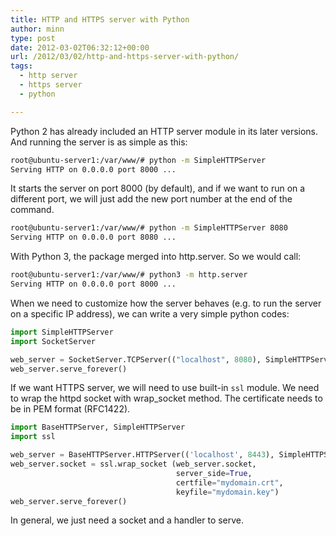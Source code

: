 ```yaml
---
title: HTTP and HTTPS server with Python
author: minn
type: post
date: 2012-03-02T06:32:12+00:00
url: /2012/03/02/http-and-https-server-with-python/
tags:
  - http server
  - https server
  - python

---
```

Python 2 has already included an HTTP server module in its later versions. And running the server is as simple as this:

```bash
root@ubuntu-server1:/var/www/# python -m SimpleHTTPServer
Serving HTTP on 0.0.0.0 port 8000 ...
```

It starts the server on port 8000 (by default), and if we want to run on a different port, we will just add the new port number at the end of the command.

```bash
root@ubuntu-server1:/var/www/# python -m SimpleHTTPServer 8080
Serving HTTP on 0.0.0.0 port 8080 ...
```

With Python 3, the package merged into http.server. So we would call:

```bash
root@ubuntu-server1:/var/www/# python3 -m http.server
Serving HTTP on 0.0.0.0 port 8000 ...
```

When we need to customize how the server behaves (e.g. to run the server on a specific IP address), we can write a very simple python codes:

```python
import SimpleHTTPServer
import SocketServer

web_server = SocketServer.TCPServer(("localhost", 8080), SimpleHTTPServer.SimpleHTTPRequestHandler)
web_server.serve_forever()
```

If we want HTTPS server, we will need to use built-in `ssl` module. We need to wrap the httpd socket with wrap_socket method. The certificate needs to be in PEM format (RFC1422). 


```python
import BaseHTTPServer, SimpleHTTPServer
import ssl

web_server = BaseHTTPServer.HTTPServer(('localhost', 8443), SimpleHTTPServer.SimpleHTTPRequestHandler)
web_server.socket = ssl.wrap_socket (web_server.socket, 
                                     server_side=True,
                                     certfile="mydomain.crt",
                                     keyfile="mydomain.key")
web_server.serve_forever()
```

In general, we just need a socket and a handler to serve.